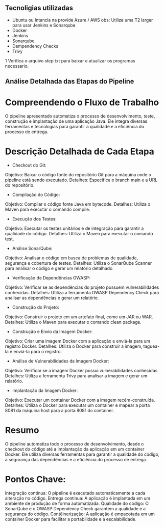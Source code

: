 ## Tecnoligias utilizadas 
- Ubuntu ou Intancia na provide Azure / AWS obs: Utilize uma T2 larger para usar Jenkins e Sonarqube
- Docker
- Jenkins
- Sonarqube
- Dempendency Checks
- Trivy
  
1 Verifica o arquivo step.txt para baixar e atualizar os programas necessario.


## Análise Detalhada das Etapas do Pipeline
# Compreendendo o Fluxo de Trabalho

O pipeline apresentado automatiza o processo de desenvolvimento, teste, construção e implantação de uma aplicação Java. Ele integra diversas ferramentas e tecnologias para garantir a qualidade e a eficiência do processo de entrega.

# Descrição Detalhada de Cada Etapa

- Checkout do Git:

Objetivo: Baixar o código fonte do repositório Git para a máquina onde o pipeline está sendo executado.
Detalhes: Especifica o branch main e a URL do repositório.

- Compilação do Código:

Objetivo: Compilar o código fonte Java em bytecode.
Detalhes: Utiliza o Maven para executar o comando compile.

- Execução dos Testes:

Objetivo: Executar os testes unitários e de integração para garantir a qualidade do código.
Detalhes: Utiliza o Maven para executar o comando test.

- Análise SonarQube:

Objetivo: Analisar o código em busca de problemas de qualidade, segurança e cobertura de testes.
Detalhes: Utiliza o SonarQube Scanner para analisar o código e gerar um relatório detalhado.

- Verificação de Dependências OWASP:

Objetivo: Verificar se as dependências do projeto possuem vulnerabilidades conhecidas.
Detalhes: Utiliza a ferramenta OWASP Dependency Check para analisar as dependências e gerar um relatório.

- Construção do Projeto:

Objetivo: Construir o projeto em um artefato final, como um JAR ou WAR.
Detalhes: Utiliza o Maven para executar o comando clean package.

- Construção e Envio da Imagem Docker:

Objetivo: Criar uma imagem Docker com a aplicação e enviá-la para um registro Docker.
Detalhes: Utiliza o Docker para construir a imagem, taguea-la e enviá-la para o registro.

- Análise de Vulnerabilidades da Imagem Docker:

Objetivo: Verificar se a imagem Docker possui vulnerabilidades conhecidas.
Detalhes: Utiliza a ferramenta Trivy para analisar a imagem e gerar um relatório.

- Implantação da Imagem Docker:

Objetivo: Executar um container Docker com a imagem recém-construída.
Detalhes: Utiliza o Docker para executar um container e mapear a porta 8081 da máquina host para a porta 8081 do container.

# Resumo

O pipeline automatiza todo o processo de desenvolvimento, desde o checkout do código até a implantação da aplicação em um container Docker. Ele utiliza diversas ferramentas para garantir a qualidade do código, a segurança das dependências e a eficiência do processo de entrega.

# Pontos Chave:

Integração contínua: O pipeline é executado automaticamente a cada alteração no código.
Entrega contínua: A aplicação é implantada em um ambiente de produção de forma automatizada.
Qualidade do código: O SonarQube e o OWASP Dependency Check garantem a qualidade e a segurança do código.
Contêinerização: A aplicação é empacotada em um container Docker para facilitar a portabilidade e a escalabilidade.

